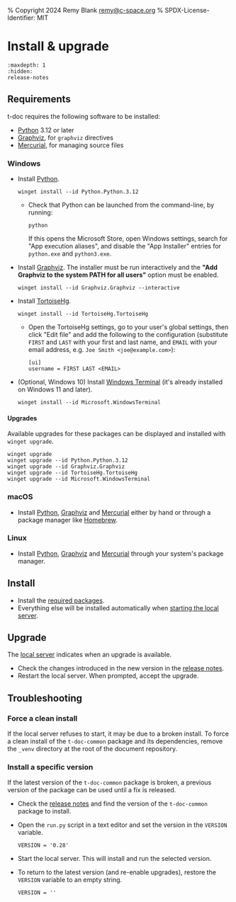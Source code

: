 % Copyright 2024 Remy Blank <remy@c-space.org>
% SPDX-License-Identifier: MIT

# Install & upgrade

```{toctree}
:maxdepth: 1
:hidden:
release-notes
```

## Requirements

t-doc requires the following software to be installed:

- [Python](https://www.python.org/) 3.12 or later
- [Graphviz](https://graphviz.org/), for `graphviz` directives
- [Mercurial](https://www.mercurial-scm.org/), for managing source files

### Windows

- Install [Python](https://www.python.org/).

  ```{code-block} shell-session
  winget install --id Python.Python.3.12
  ```

  - Check that Python can be launched from the command-line, by running:

    ```{code-block} shell-session
    python
    ```

    If this opens the Microsoft Store, open Windows settings, search for "App
    execution aliases", and disable the "App Installer" entries for `python.exe`
    and `python3.exe`.

- Install [Graphviz](https://graphviz.org/). The installer must be run
  interactively and the **"Add Graphviz to the system PATH for all users"**
  option must be enabled.

  ```{code-block} shell-session
  winget install --id Graphviz.Graphviz --interactive
  ```

- Install [TortoiseHg](https://tortoisehg.bitbucket.io/).

  ```{code-block} shell-session
  winget install --id TortoiseHg.TortoiseHg
  ```

  - Open the TortoiseHg settings, go to your user's global settings, then click
    "Edit file" and add the following to the configuration (substitute `FIRST`
    and `LAST` with your first and last name, and `EMAIL` with your email
    address, e.g. `Joe Smith <joe@example.com>`):

    ```{code-block} ini
    [ui]
    username = FIRST LAST <EMAIL>
    ```

- (Optional, Windows 10) Install
  [Windows Terminal](https://github.com/microsoft/terminal) (it's already
  installed on Windows 11 and later).

  ```{code-block} shell-session
  winget install --id Microsoft.WindowsTerminal
  ```

#### Upgrades

Available upgrades for these packages can be displayed and installed with
`winget upgrade`.

```{code-block} shell-session
winget upgrade
winget upgrade --id Python.Python.3.12
winget upgrade --id Graphviz.Graphviz
winget upgrade --id TortoiseHg.TortoiseHg
winget upgrade --id Microsoft.WindowsTerminal
```

### macOS

- Install [Python](https://www.python.org/), [Graphviz](https://graphviz.org/)
  and [Mercurial](https://www.mercurial-scm.org/) either by hand or through a
  package manager like [Homebrew](https://brew.sh/).

### Linux

- Install [Python](https://www.python.org/), [Graphviz](https://graphviz.org/)
  and [Mercurial](https://www.mercurial-scm.org/) through your system's package
  manager.

## Install

- Install the [required packages](#requirements).
- Everything else will be installed automatically when
  [starting the local server](edit.md#edit-documents).

## Upgrade

The [local server](edit.md#edit-documents) indicates when an upgrade is
available.

- Check the changes introduced in the new version in the
  [release notes](release-notes.md).
- Restart the local server. When prompted, accept the upgrade.

## Troubleshooting

### Force a clean install

If the local server refuses to start, it may be due to a broken install. To
force a clean install of the `t-doc-common` package and its dependencies, remove
the `_venv` directory at the root of the document repository.

### Install a specific version

If the latest version of the `t-doc-common` package is broken, a previous
version of the package can be used until a fix is released.

- Check the [release notes](release-notes.md) and find the version of the
  `t-doc-common` package to install.

- Open the `run.py` script in a text editor and set the version in the `VERSION`
  variable.

  ```{code-block} python
  VERSION = '0.28'
  ```

- Start the local server. This will install and run the selected version.

- To return to the latest version (and re-enable upgrades), restore the
  `VERSION` variable to an empty string.

  ```{code-block} python
  VERSION = ''
  ```
